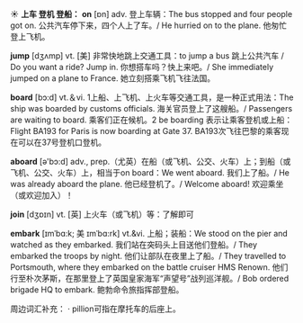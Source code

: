 ☀ <span class="category">**上车 登机 登船：**</span>
<span class="vocabulary">**on**</span> [ɒn] 
<span class="definition">adv. 登上车辆：</span>The bus stopped and four people got on. 公共汽车停下来，四个人上了车。/ He hurried on to the plane. 他匆忙登上飞机。

<span class="vocabulary">**jump**</span> [dӡʌmp] 
<span class="definition">vt. [美] 非常快地跳上交通工具：</span>to jump a bus 跳上公共汽车 / Do you want a ride? Jump in. 你想搭车吗？快上来吧。/ She immediately jumped on a plane to France. 她立刻搭乘飞机飞往法国。

<span class="vocabulary">**board**</span> [bɔ:d] 
<span class="definition">vt.＆vi. 1上船、上飞机、上火车等交通工具，是一种正式用法：</span>The ship was boarded by customs officials. 海关官员登上了这艘船。/ Passengers are waiting to board. 乘客们正在候机。<span class="definition">2 be boarding 表示让乘客登机或上船：</span>Flight BA193 for Paris is now boarding at Gate 37. BA193次飞往巴黎的乘客现在可以在37号登机口登机。

<span class="vocabulary">**aboard**</span> [ə'bɔ:d] 
<span class="definition">adv., prep.（尤英）在船（或飞机、公交、火车）上；到船（或飞机、公交、火车）上，相当于on board：</span>We went aboard. 我们上了船。/ He was already aboard the plane. 他已经登机了。/ Welcome aboard! 欢迎乘坐（或欢迎加入）！

<span class="vocabulary">**join**</span> [dӡɒɪn] 
<span class="definition">vt. [英] 上火车（或飞机）等：</span>了解即可
           
<span class="vocabulary">**embark**</span> [ɪmˈbɑ:k; 美 ɪmˈbɑ:rk]
<span class="definition">vt.&vi. 上船；装船：</span>We stood on the pier and watched as they embarked. 我们站在突码头上目送他们登船。/ They embarked the troops by night. 他们让部队在夜里上了船。/ They travelled to Portsmouth, where they embarked on the battle cruiser HMS Renown. 他们行至朴次茅斯，在那里登上了英国皇家海军“声望号”战列巡洋舰。/ Bob ordered brigade HQ to embark. 鲍勃命令旅指挥部登船。

周边词汇补充：
· pillion可指在摩托车的后座上。